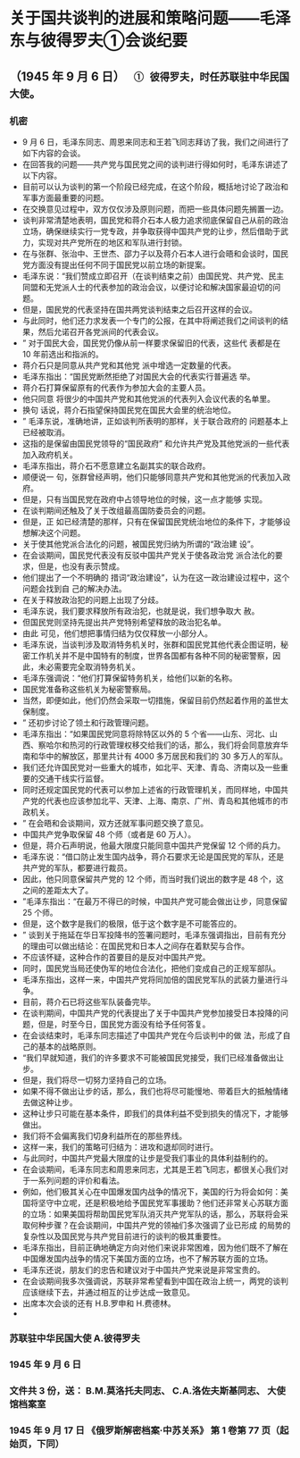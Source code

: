# 关于国共谈判的进展和策略问题——毛泽东与彼得罗夫①会谈纪要
（1945 年 9 月 6 日）
` ① 彼得罗夫，时任苏联驻中华民国大使`。
- 
### 机密
- 9 月 6 日，毛泽东同志、周恩来同志和王若飞同志拜访了我，我们之间进行了如下内容的会谈。
-  在回答我的问题——共产党与国民党之间的谈判进行得如何时，毛泽东讲述了以下内容。
-  目前可以认为谈判的第一个阶段已经完成，在这个阶段，概括地讨论了政治和军事方面最重要的问题。
- 在交换意见过程中，双方仅仅涉及原则问题，而把一些具体问题先搁置一边。
-  谈判非常清楚地表明，国民党和蒋介石本人极力追求彻底保留自己从前的政治立场，确保继续实行一党专政，并争取获得中国共产党的让步，然后借助于武力，实现对共产党所在的地区和军队进行封锁。
- 在与张群、张治中、王世杰、邵力子以及蒋介石本人进行会晤和会谈时，国民党方面没有提出任何不同于国民党以前立场的新提案。
-  毛泽东说：“我们赞成立即召开（在谈判结束之前）由国民党、共产党、民主同盟和无党派人士的代表参加的政治会议，以便讨论和解决国家最迫切的问题。
- 但是，国民党的代表坚持在国共两党谈判结束之后召开这样的会议。
- 与此同时，他们还力求发表一个专门的公报，在其中将阐述我们之间谈判的结果，然后允诺召开各党派间的代表会议。
- ” 对于国民大会，国民党仍像从前一样要求保留旧的代表，这些代 表都是在 10 年前选出和指派的。
- 蒋介石只是同意从共产党和其他党 派中增选一定数量的代表。
-   毛泽东指出：“国民党断然拒绝了对国民大会的代表实行普遍选 举。
- 蒋介石打算保留原有的代表作为参加大会的主要人员。
- 他只同意 将很少的中国共产党和其他党派的代表列入会议代表的名单里。
- 换句 话说，蒋介石指望保持国民党在国民大会里的统治地位。
- ”  毛泽东说，准确地讲，正如谈判所表明的那样，关于联合政府的 问题基本上已经被取消。
- 这指的是保留由国民党领导的“国民政府” 和允许共产党及其他党派的一些代表加入政府机关。
-   毛泽东指出，蒋介石不愿意建立名副其实的联合政府。
- 顺便说一 句，张群曾经声明，他们只能够同意共产党和其他党派的代表加入政 府。
- 但是，只有当国民党在政府中占领导地位的时候，这一点才能够 实现。
-   在谈判期间还触及了关于改组最高国防委员会的问题。
- 但是，正 如已经清楚的那样，只有在保留国民党统治地位的条件下，才能够设 想解决这个问题。
-   关于使其他党派合法化的问题，被国民党归纳为所谓的“政治建 设”。
- 在会谈期间，国民党代表没有反驳中国共产党关于使各政治党 派合法化的要求，但是，也没有表示赞成。
- 他们提出了一个不明确的 措词“政治建设”，认为在这一政治建设过程中，这个问题会找到自 己的解决办法。
-   在关于释放政治犯的问题上出现了分歧。
-   毛泽东说，我们要求释放所有政治犯，也就是说，我们想争取大 赦。
- 但国民党则坚持先提出共产党特别希望释放的政治犯名单。
- 由此 可见，他们想把事情归结为仅仅释放一小部分人。
-   毛泽东说，当谈判涉及取消特务机关时，张群和国民党其他代表企图证明，秘密工作机关并不是中国特有的制度，世界各国都有各种不同的秘密警察，因此，未必需要完全取消特务机关。
-  毛泽东强调说：“他们打算保留特务机关，给他们以新的名称。
- 国民党准备称这些机关为秘密警察局。
- 当然，即便如此，他们仍然会采取一切措施，保留目前仍然起着作用的盖世太保制度。
- ” 还初步讨论了领土和行政管理问题。
-  毛泽东指出：“如果国民党同意将除特区以外的 5 个省——山东、河北、山西、察哈尔和热河的行政管理权移交给我们的话，那么，我们将会同意放弃华南和华中的解放区，那里共计有 4000 多万居民和我们的 30 多万人的军队。
- 我们还允许国民党对一些重大的城市，如北平、天津、青岛、济南以及一些重要的交通干线实行监督。
- 同时还规定国民党的代表可以参加上述省的行政管理机关，而同样地，中国共产党的代表也应该参加北平、天津、上海、南京、广州、青岛和其他城市的市政机关。
- ” 在会晤和会谈期间，双方还就军事问题交换了意见。
- 中国共产党争取保留 48 个师（或者是 60 万人）。
- 但是，蒋介石声明说，他最大限度只能同意中国共产党保留 12 个师的兵力。
-  毛泽东说：“借口防止发生国内战争，蒋介石要求无论是国民党的军队，还是共产党的军队，都要进行裁员。
- 因此，他只同意保留共产党的 12 个师，而当时我们说出的数字是 48 个，这之间的差距太大了。
- ”毛泽东指出：“在最万不得已的时候，中国共产党可能会做出让步，同意保留 25 个师。
- 但是，这个数字是我们的极限，低于这个数字是不可能答应的。
- ” 谈到关于拖延在华日军投降书的签署问题时，毛泽东强调指出，目前有充分的理由可以做出结论：在国民党和日本人之间存在着默契与合作。
- 不应该怀疑，这种合作的首要目的是反对中国共产党。
- 同时，国民党当局还使伪军的地位合法化，把他们变成自己的正规军部队。
- 毛泽东指出，这样一来，中国共产党将同加倍的国民党军队的武装力量进行斗争。
- 目前，蒋介石已将这些军队装备完毕。
-  在谈判期间，中国共产党的代表提出了关于中国共产党参加接受日本投降的问题，但是，时至今日，国民党方面没有给予任何答复。
-  在会谈结束时，毛泽东同志描述了中国共产党在今后谈判中的做 法，形成了自己的基本的战略原则。
-  “我们早就知道，我们的许多要求不可能被国民党接受，我们已经准备做出让步。
- 但是，我们将尽一切努力坚持自己的立场。
- 如果不得不做出让步的话，那么，我们也将尽可能慢地、带着巨大的抵触情绪去做这种让步。
- 这种让步只可能在基本条件，即我们的具体利益不受到损失的情况下，才能够做出。
- 我们将不会偏离我们切身利益所在的那些界线。
- 这样一来，我们的策略可归结为：进攻和退却同时进行。
- 与此同时，中国共产党最大限度的让步是受我们事业的具体利益制约的。
-  在会谈期间，毛泽东同志和周恩来同志，尤其是王若飞同志，都很关心我们对于一系列问题的评价和看法。
- 例如，他们极其关心在中国爆发国内战争的情况下，美国的行为将会如何：美国将坚守中立呢，还是积极地给予国民党军事援助？他们还非常关心苏联方面的立场：如果美国将帮助国民党军队消灭共产党军队的话，那么，苏联将会采取何种步骤？在会谈期间，中国共产党的领袖们多次强调了业已形成 的局势的复杂性以及国民党与共产党目前进行的谈判的极其重要性。
-  毛泽东指出，目前正确地确定方向对他们来说非常困难，因为他们既不了解在中国爆发国内战争的情况下美国方面的立场，也不了解苏联方面的立场。
- 毛泽东还说，朋友们的忠告和建议对于中国共产党来说是非常宝贵的。
-  在会谈期间我多次强调说，苏联非常希望看到中国在政治上统一，两党的谈判应该继续下去，并通过相互的让步达成一致意见。
- 出席本次会谈的还有 H.B.罗申和 H.费德林。
- 
### 苏联驻中华民国大使 A.彼得罗夫 
### 1945 年 9 月 6 日 
### 文件共 3 份，送： B.M.莫洛托夫同志、 C.A.洛佐夫斯基同志、 大使馆档案室
### 1945 年 9 月 17 日 《俄罗斯解密档案·中苏关系》 第 1 卷第 77 页（起始页，下同）